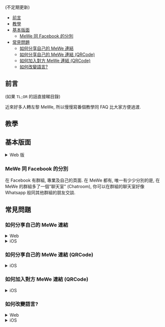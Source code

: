 (不定期更新)

<!-- @import "[TOC]" {cmd="toc" depthFrom=1 depthTo=6 orderedList=false} -->

<!-- code_chunk_output -->

- [前言](#前言)
- [教學](#教學)
- [基本版面](#基本版面)
  - [MeWe 同 Facebook 的分別](#mewe-同-facebook-的分別)
- [常見問題](#常見問題)
  - [如何分享自己的 MeWe 連結](#如何分享自己的-mewe-連結)
  - [如何分享自己的 MeWe 連結 (QRCode)](#如何分享自己的-mewe-連結-qrcode)
  - [如何加入對方 MeWe 連結 (QRCode)](#如何加入對方-mewe-連結-qrcode)
  - [如何改變語言?](#如何改變語言)

<!-- /code_chunk_output -->


## 前言

(如果 `TL;DR` 的話直接睇目錄)

近來好多人轉左黎 MeWe, 所以慢慢寫番個教學同 FAQ 比大家方便過渡. 

## 教學

## 基本版面 

<details>
<summary>Web 版</summary>

![image](https://i.imgur.com/UJ1hP0O.png)

`(1) 我的世界` - 等於 Facebook 的首頁

`(2) 聊天` - MeWe 的獨有功能, 可以進入不同群組的郡天室交談

`(3) 社群` - 進入社群版面

`(4) 專頁` - 進入專頁版面

`(5) 活動` - 會顯示一個日曆, 你在不同群組的活動可以在日曆看到

`(6) 通知` - 同 Facebook 的通知一樣

</details>

### MeWe 同 Facebook 的分別
在 Facebook 有群組, 專業及自己的頁面. 在 MeWe 都有, 唯一有少少分別的是, 在 MeWe 的群組多了一個"聊天室" (Chatroom), 你可以在群組的聊天室好像 Whatsapp 般同其他群組的朋友交談.

## 常見問題

### 如何分享自己的 MeWe 連結
<details>
<summary> Web </summary>

![](https://i.imgur.com/WLCHSju.png)

</details>

<details>
<summary> iOS </summary>

![](https://i.imgur.com/GLOAs07.png)

</details>

### 如何分享自己的 MeWe 連結 (QRCode)
<details>
<summary> iOS </summary>

![](https://i.imgur.com/2DAaPaC.png)

</details>

### 如何加入對方 MeWe 連結 (QRCode)
<details>
<summary> iOS </summary>

![](https://i.imgur.com/FY9O7uP.png)

> 如果對方給你的 QRCode 是一個圖像檔, 在按 Scan Code 後可再按 `Choose from Photos` 然後在你的相機相簿選擇該 QRCode

</details>

### 如何改變語言?
<details>
<Summary> Web </Summary>

![image](https://i.imgur.com/LzzkiC0.png)

</details>

<details>
<Summary> iOS </Summary>
在 iOS 的 Setting 入面, 找 MeWe, 裡面可以選擇語言

![image](https://i.imgur.com/J6YPeXu.png)

> 留意 : 不是在 MeWe Apps 入面的設定, 而定 iOS 的設定

</details>
